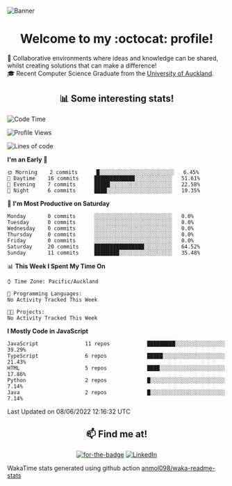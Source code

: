 ![Banner](https://raw.github.com/sunnyfeng17/sunnyfeng17/master/images/banner.jpg)

<h1 align="center">Welcome to my :octocat: profile!</h1>

:blue_heart: Collaborative environments where ideas and knowledge can be shared, whilst creating solutions that can make a difference!  
🎓 Recent Computer Science Graduate from the [University of Auckland](https://www.auckland.ac.nz/en.html).  

<h2 align="center">📊 Some interesting stats!</h2>  

<!--START_SECTION:waka-->
![Code Time](http://img.shields.io/badge/Code%20Time-0%20secs-blue)

![Profile Views](http://img.shields.io/badge/Profile%20Views-0-blue)

![Lines of code](https://img.shields.io/badge/From%20Hello%20World%20I%27ve%20Written-760%20Thousand%20lines%20of%20code-blue)

**I'm an Early 🐤** 

```text
🌞 Morning    2 commits      █░░░░░░░░░░░░░░░░░░░░░░░░   6.45% 
🌆 Daytime    16 commits     █████████████░░░░░░░░░░░░   51.61% 
🌃 Evening    7 commits      █████░░░░░░░░░░░░░░░░░░░░   22.58% 
🌙 Night      6 commits      ████░░░░░░░░░░░░░░░░░░░░░   19.35%

```
📅 **I'm Most Productive on Saturday** 

```text
Monday       0 commits      ░░░░░░░░░░░░░░░░░░░░░░░░░   0.0% 
Tuesday      0 commits      ░░░░░░░░░░░░░░░░░░░░░░░░░   0.0% 
Wednesday    0 commits      ░░░░░░░░░░░░░░░░░░░░░░░░░   0.0% 
Thursday     0 commits      ░░░░░░░░░░░░░░░░░░░░░░░░░   0.0% 
Friday       0 commits      ░░░░░░░░░░░░░░░░░░░░░░░░░   0.0% 
Saturday     20 commits     ████████████████░░░░░░░░░   64.52% 
Sunday       11 commits     ████████░░░░░░░░░░░░░░░░░   35.48%

```


📊 **This Week I Spent My Time On** 

```text
⌚︎ Time Zone: Pacific/Auckland

💬 Programming Languages: 
No Activity Tracked This Week

🐱‍💻 Projects: 
No Activity Tracked This Week

```

**I Mostly Code in JavaScript** 

```text
JavaScript               11 repos            █████████░░░░░░░░░░░░░░░░   39.29% 
TypeScript               6 repos             █████░░░░░░░░░░░░░░░░░░░░   21.43% 
HTML                     5 repos             ████░░░░░░░░░░░░░░░░░░░░░   17.86% 
Python                   2 repos             █░░░░░░░░░░░░░░░░░░░░░░░░   7.14% 
Java                     2 repos             █░░░░░░░░░░░░░░░░░░░░░░░░   7.14%

```



 Last Updated on 08/06/2022 12:16:32 UTC
<!--END_SECTION:waka-->

<h2 align="center">📫 Find me at!</h2>  
<p align="center">
  <a href="https://www.sunnyfeng.co.nz" target="_blank"><img alt="for-the-badge" src="https://img.shields.io/badge/Sunny Feng-Website- ?logo=&amp;style=for-the-badge"></a>
  <a href="https://www.linkedin.com/in/sunnyfeng617" target="_blank"><img alt="LinkedIn" src="https://img.shields.io/badge/linkedin-%230077B5.svg?&style=for-the-badge&logo=linkedin&logoColor=white" /></a>
</p>

WakaTime stats generated using github action [anmol098/waka-readme-stats](https://github.com/anmol098/waka-readme-stats)

<!--
**sunnyfeng17/sunnyfeng17** is a ✨ _special_ ✨ repository because its `README.md` (this file) appears on your GitHub profile.

Here are some ideas to get you started:

- 🔭 I’m currently working on ...
- 🌱 I’m currently learning ...
- 👯 I’m looking to collaborate on ...
- 🤔 I’m looking for help with ...
- 💬 Ask me about ...
- 📫 How to reach me: ...
- 😄 Pronouns: ...
- ⚡ Fun fact: ...
-->
